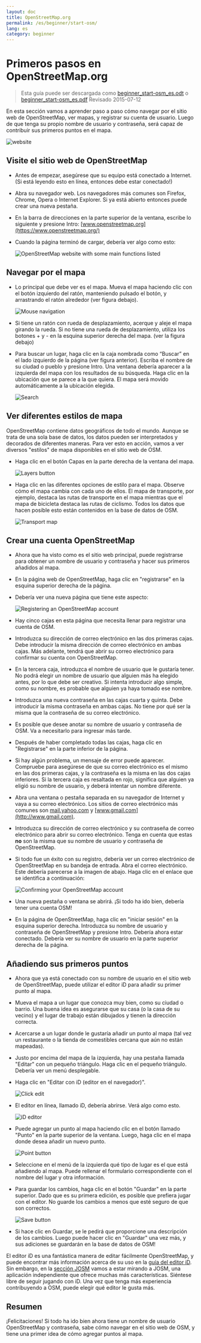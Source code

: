 ```yaml
---
layout: doc
title: OpenStreetMap.org
permalink: /es/beginner/start-osm/
lang: es
category: beginner
---
```


Primeros pasos en OpenStreetMap.org
====================================

> Esta guía puede ser descargada como [beginner_start-osm_es.odt](/files/beginner_start-osm_es.odt) o [beginner_start-osm_es.pdf](/files/beginner_start-osm_es.pdf)
> Revisado 2015-07-12

En esta sección vamos a aprender paso a paso cómo navegar por el
sitio web de OpenStreetMap, ver mapas, y registrar su cuenta
de usuario. Luego de que tenga su propio nombre de usuario y contraseña, será capaz de
contribuir sus primeros puntos en el mapa.

![website][]

Visite el sitio web de OpenStreetMap
-------------------------------

- Antes de empezar, asegúrese que su equipo está conectado a Internet.
    (Si está leyendo esto en línea, entonces debe estar conectado!)
- Abra su navegador web. Los navegadores más comunes son Firefox, Chrome, Opera o Internet
    Explorer. Si ya está abierto entonces puede crear una nueva pestaña.
- En la barra de direcciones en la parte superior de la ventana, escribe lo siguiente y presione Intro:
    [www.openstreetmap.org](https://www.openstreetmap.org/)
- Cuando la página terminó de cargar, debería ver algo como
    esto:

    ![OpenStreetMap website with some main functions listed][]

Navegar por el mapa
----------------

- Lo principal que debe ver es el mapa. Mueva el mapa haciendo clic
    con el botón izquierdo del ratón, manteniendo pulsado el botón, y
    arrastrando el ratón alrededor (ver figura debajo).

    ![Mouse navigation][]

- Si tiene un ratón con rueda de desplazamiento, acerque y aleje el mapa
    girando la rueda. Si no tiene una rueda de desplazamiento, utiliza los
    botones + y - en la esquina superior derecha del mapa. (ver la figura
    debajo)
- Para buscar un lugar, haga clic en la caja nombrada como “Buscar” en
    el lado izquierdo de la página (ver figura anterior). Escriba el nombre de
    su ciudad o pueblo y presione Intro. Una ventana debería aparecer a la
    izquierda del mapa con los resultados de su búsqueda. Haga clic en la
    ubicación que se parece a la que quiera. El mapa será
    movido automáticamente a la ubicación elegida.

    ![Search][]


Ver diferentes estilos de mapa
------------------------

OpenStreetMap contiene datos geográficos de todo el mundo. Aunque
se trata de una sola base de datos, los datos pueden ser interpretados y decorados de
diferentes maneras. Para ver esto en acción, vamos a ver diversos "estilos" de mapa
disponibles en el sitio web de OSM.

- Haga clic en el botón Capas en la parte derecha de la ventana del mapa.

    ![Layers button][]

- Haga clic en las diferentes opciones de estilo para el mapa. Observe cómo el mapa
    cambia con cada uno de ellos. El mapa de transporte, por ejemplo, destaca
    las rutas de transporte en el mapa mientras que el mapa de bicicleta destaca las rutas
    de ciclismo. Todos los datos que hacen posible esto están contenidos en la
    base de datos de OSM.

    ![Transport map][]

Crear una cuenta OpenStreetMap
-------------------------------

- Ahora que ha visto como es el sitio web principal, puede
    registrarse para obtener un nombre de usuario y contraseña y hacer sus primeros añadidos
    al mapa.
- En la página web de OpenStreetMap, haga clic en "registrarse" en la esquina superior
    derecha de la página.
- Debería ver una nueva página que tiene este aspecto:

    ![Registering an OpenStreetMap account][]

- Hay cinco cajas en esta página que necesita llenar para
    registrar una cuenta de OSM.
- Introduzca su dirección de correo electrónico en las dos primeras cajas. Debe introducir
    la misma dirección de correo electrónico en ambas cajas. Más adelante, tendrá que abrir
    su correo electrónico para confirmar su cuenta con OpenStreetMap.
- En la tercera caja, introduzca el nombre de usuario que le gustaría tener.
    No podrá elegir un nombre de usuario que alguien más ha
    elegido antes, por lo que debe ser creativo. Si intenta introducir
    algo simple, como su nombre, es probable que alguien
    ya haya tomado ese nombre.
- Introduzca una nueva contraseña en las cajas cuarta y quinta. Debe introducir
    la misma contraseña en ambas cajas. No tiene por qué ser la misma que
    la contraseña de su correo electrónico.
- Es posible que desee anotar su nombre de usuario y contraseña de OSM. Va a
    necesitarlo para ingresar más tarde.
- Después de haber completado todas las cajas, haga clic en "Registrarse" en la parte
    inferior de la página.
- Si hay algún problema, un mensaje de error puede aparecer. Compruebe para
    asegúrese de que su correo electrónico es el mismo en las dos primeras cajas, y
    la contraseña es la misma en las dos cajas inferiores. Si la tercera caja
    es resaltada en rojo, significa que alguien ya eligió
    su nombre de usuario, y deberá intentar un nombre diferente.
- Abra una ventana o pestaña separada en su navegador de Internet y vaya
    a su correo electrónico. Los sitios de correo electrónico más comunes son [mail.yahoo.com](http://mail.yahoo.com)
    y [www.gmail.com](http://www.gmail.com).
- Introduzca su dirección de correo electrónico y su contraseña de correo electrónico para abrir su correo electrónico.
    Tenga en cuenta que estas __no__ son la misma que su nombre de usuario y
    contraseña de OpenStreetMap.
- Si todo fue un éxito con su registro, debería ver
    un correo electrónico de OpenStreetMap en su bandeja de entrada. Abra el correo electrónico. Este debería
    parecerse a la imagen de abajo. Haga clic en el enlace que se identifica
    a continuación:

    ![Confirming your OpenStreetMap account][]

- Una nueva pestaña o ventana se abrirá. ¡Si todo ha ido bien, debería
    tener una cuenta OSM!
- En la página de OpenStreetMap, haga clic en "iniciar sesión" en la esquina superior derecha.
    Introduzca su nombre de usuario y contraseña de OpenStreetMap y presione Intro.
    Debería ahora estar conectado. Debería ver su nombre de usuario en la parte superior
    derecha de la página.

Añadiendo sus primeros puntos
------------------------

- Ahora que ya está conectado con su nombre de usuario en el sitio web de
    OpenStreetMap, puede utilizar el editor iD para añadir su primer punto al
    mapa.
- Mueva el mapa a un lugar que conozca muy bien, como su ciudad
    o barrio. Una buena idea es asegurarse que su casa (o la casa de su vecino) y el lugar de trabajo están dibujados y tienen la dirección correcta.
- Acercarse a un lugar donde le gustaría añadir un punto al mapa (tal vez un restaurante o la tienda de comestibles cercana que aún no están mapeadas).
- Justo por encima del mapa de la izquierda, hay una pestaña llamada "Editar" con un pequeño
    triángulo. Haga clic en el pequeño triángulo. Debería ver un menú
    desplegable.
- Haga clic en "Editar con iD (editor en el navegador)".

    ![Click edit][]

- El editor en línea, llamado iD, debería abrirse. Verá algo como esto.

    ![iD editor][]

- Puede agregar un punto al mapa haciendo clic en el botón llamado "Punto" en
    la parte superior de la ventana. Luego, haga clic en el mapa donde desea añadir un nuevo
    punto.

    ![Point button][]

- Seleccione en el menú de la izquierda qué tipo de lugar es el que está
    añadiendo al mapa. Puede rellenar el formulario correspondiente con el
    nombre del lugar y otra información.
- Para guardar los cambios, haga clic en el botón "Guardar" en la parte superior. Dado que es su
    primera edición, es posible que prefiera jugar con el editor. No guarde los cambios
    a menos que esté seguro de que son correctos.

    ![Save button][]

- Si hace clic en Guardar, se le pedirá que proporcione una descripción de los cambios.
    Luego puede hacer clic en "Guardar" una vez más, y sus adiciones se guardarán en la
    base de datos de OSM!


El editor iD es una fantástica manera de editar fácilmente OpenStreetMap, y puede encontrar más información acerca de su uso en la [guía del editor iD](/es/beginner/id-editor/). Sin embargo, en la [sección JOSM](/es/josm/)
vamos a estar mirando a JOSM, una aplicación independiente que ofrece muchas más características. Siéntese libre
de seguir jugando con iD. Una vez que tenga más experiencia contribuyendo a OSM, puede elegir
qué editor le gusta más.

Resumen
-------

¡Felicitaciones! Si todo ha ido bien ahora tiene un nombre de usuario OpenStreetMap
y contraseña, sabe cómo navegar en el sitio web de OSM, y tiene
una primer idea de cómo agregar puntos al mapa.



[website]: /images/beginner/start-osm_website.png
[OpenStreetMap website with some main functions listed]: /images/beginner/osm-website-main-functions.png
[Mouse navigation]: /images/beginner/mouse-navigation.png
[Search]: /images/beginner/search.png
[Layers button]: /images/beginner/layers.png
[Transport map]: /images/beginner/transport-map.png
[Registering an OpenStreetMap account]: /images/beginner/registering-account.png
[Confirming your OpenStreetMap account]: /images/beginner/confirming-account.png
[Click edit]: /images/beginner/click-edit.png
[iD editor]: /images/beginner/id-editor.png
[Point button]: /images/beginner/point-button.png
[Save button]: /images/beginner/save-button.png
